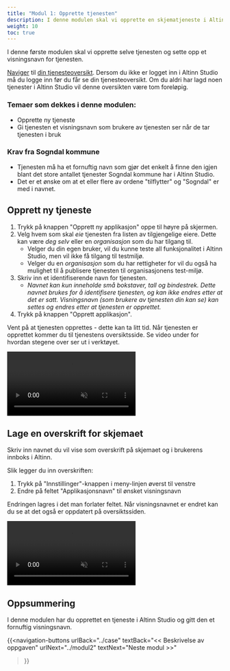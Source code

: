 ```yaml
---
title: "Modul 1: Opprette tjenesten"
description: I denne modulen skal vi opprette en skjematjeneste i Altinn Studio.
weight: 10
toc: true
---
```


I denne første modulen skal vi opprette selve tjenesten og sette opp et visningsnavn for tjenesten.

[Naviger](../../navigation/) til [din tjenesteoversikt](https://altinn.studio). Dersom du ikke er logget inn i Altinn
Studio må du logge inn før du får se din tjenesteoversikt. Om du aldri har lagd noen tjenester i Altinn Studio vil denne 
oversikten være tom foreløpig.

### Temaer som dekkes i denne modulen:
- Opprette ny tjeneste
- Gi tjenesten et visningsnavn som brukere av tjenesten ser når de tar tjenesten i bruk

### Krav fra Sogndal kommune
- Tjenesten må ha et fornuftig navn som gjør det enkelt å finne den igjen blant det store antallet
tjenester Sogndal kommune har i Altinn Studio.
- Det er et ønske om at et eller flere av ordene "tilflytter" og "Sogndal" er med i navnet.

## Opprett ny tjeneste

1. Trykk på knappen "Opprett ny applikasjon" oppe til høyre på skjermen.
2. Velg hvem som skal _eie_ tjenesten fra listen av tilgjengelige eiere. Dette kan være _deg selv_ eller en _organisasjon_
  som du har tilgang til.
   - Velger du din egen bruker, vil du kunne teste all funksjonalitet i Altinn Studio, men vil ikke få tilgang til 
     testmiljø.
   - Velger du en _organisasjon_ som du har rettigheter for vil du også ha mulighet til å publisere tjenesten til
     organisasjonens test-miljø.
3. Skriv inn et identifiserende navn for tjenesten.
   - _Navnet kan kun inneholde små bokstaver, tall og bindestrek. Dette navnet brukes for å identifisere tjenesten, og kan 
    ikke endres etter at det er satt. Visningsnavn (som brukere av tjenesten din kan se) kan settes og endres etter at
    tjenesten er opprettet._
4. Trykk på knappen "Opprett applikasjon".

Vent på at tjenesten opprettes - dette kan ta litt tid. 
Når tjenesten er opprettet kommer du til tjenestens oversiktsside. Se video under for hvordan stegene over ser ut i verktøyet.

<video autoplay loop controls muted src="./create-service.mp4">Nettleseren din støtter ikke videoavspilling.</video>

## Lage en overskrift for skjemaet

Skriv inn navnet du vil vise som overskrift på skjemaet og i brukerens innboks i Altinn.

Slik legger du inn overskriften:

1. Trykk på "Innstillinger"-knappen i meny-linjen øverst til venstre
2. Endre på feltet "Applikasjonsnavn" til ønsket visningsnavn

Endringen lagres i det man forlater feltet. Når visningsnavnet er endret kan du se at det også er oppdatert på 
oversiktssiden.

<video autoplay loop controls muted src="./set-service-name.mp4">Nettleseren din støtter ikke videoavspilling.</video>

## Oppsummering

I denne modulen har du opprettet en tjeneste i Altinn Studio og gitt den et fornuftig visningsnavn.

{{<navigation-buttons
  urlBack="../case"
  textBack="<< Beskrivelse av oppgaven"
  urlNext="../modul2"
  textNext="Neste modul >>"
>}}
